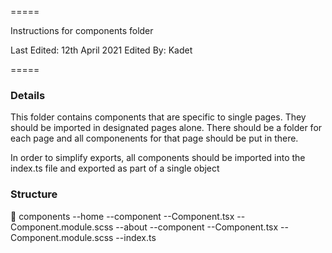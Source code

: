 =====

Instructions for components folder

Last Edited: 12th April 2021
Edited By: Kadet

=====

### Details

This folder contains components that are specific to single pages. They should be imported in designated pages alone. There should be a folder for each page and all componenents for that page should be put in there. 

In order to simplify exports, all components should be imported into the index.ts file and exported as part of a single object

### Structure

📂 components
    --home
      --component
        --Component.tsx
        --Component.module.scss
    --about
      --component
        --Component.tsx
        --Component.module.scss
    --index.ts
